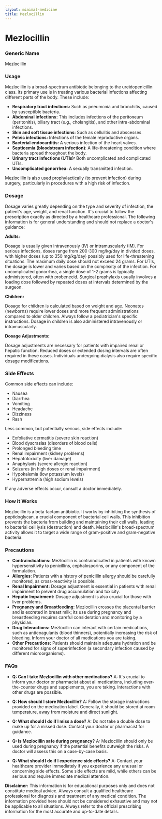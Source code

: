 ```yaml
---
layout: minimal-medicine
title: Mezlocillin
---
```


# Mezlocillin
### Generic Name
Mezlocillin

### Usage

Mezlocillin is a broad-spectrum antibiotic belonging to the ureidopenicillin class.  Its primary use is in treating various bacterial infections affecting different parts of the body.  These include:

* **Respiratory tract infections:**  Such as pneumonia and bronchitis, caused by susceptible bacteria.
* **Abdominal infections:** This includes infections of the peritoneum (peritonitis), biliary tract (e.g., cholangitis), and other intra-abdominal infections.
* **Skin and soft tissue infections:**  Such as cellulitis and abscesses.
* **Pelvic infections:** Infections of the female reproductive organs.
* **Bacterial endocarditis:** A serious infection of the heart valves.
* **Septicemia (bloodstream infection):** A life-threatening condition where bacteria spread throughout the body.
* **Urinary tract infections (UTIs):**  Both uncomplicated and complicated UTIs.
* **Uncomplicated gonorrhea:** A sexually transmitted infection.

Mezlocillin is also used prophylactically (to prevent infection) during surgery, particularly in procedures with a high risk of infection.

### Dosage

Dosage varies greatly depending on the type and severity of infection, the patient's age, weight, and renal function.  It's crucial to follow the prescription exactly as directed by a healthcare professional.  The following information is for general understanding and should not replace a doctor's guidance:

**Adults:**

Dosage is usually given intravenously (IV) or intramuscularly (IM).  For serious infections, doses range from 200-300 mg/kg/day in divided doses, with higher doses (up to 350 mg/kg/day) possibly used for life-threatening situations.  The maximum daily dose should not exceed 24 grams. For UTIs, the dosage is lower and varies based on the complexity of the infection.  For uncomplicated gonorrhea, a single dose of 1-2 grams is typically administered, often with probenecid.  Surgical prophylaxis usually involves a loading dose followed by repeated doses at intervals determined by the surgeon.

**Children:**

Dosage for children is calculated based on weight and age.  Neonates (newborns) require lower doses and more frequent administrations compared to older children.  Always follow a pediatrician's specific instructions.  Dosage in children is also administered intravenously or intramuscularly.


**Dosage Adjustments:**

Dosage adjustments are necessary for patients with impaired renal or hepatic function.  Reduced doses or extended dosing intervals are often required in these cases.  Individuals undergoing dialysis also require specific dosage modifications.

### Side Effects

Common side effects can include:

* Nausea
* Diarrhea
* Vomiting
* Headache
* Dizziness
* Rash

Less common, but potentially serious, side effects include:

* Exfoliative dermatitis (severe skin reaction)
* Blood dyscrasias (disorders of blood cells)
* Prolonged bleeding time
* Renal impairment (kidney problems)
* Hepatotoxicity (liver damage)
* Anaphylaxis (severe allergic reaction)
* Seizures (in high doses or renal impairment)
* Hypokalemia (low potassium levels)
* Hypernatremia (high sodium levels)

If any adverse effects occur, consult a doctor immediately.

### How it Works

Mezlocillin is a beta-lactam antibiotic. It works by inhibiting the synthesis of peptidoglycan, a crucial component of bacterial cell walls. This inhibition prevents the bacteria from building and maintaining their cell walls, leading to bacterial cell lysis (destruction) and death.  Mezlocillin's broad-spectrum activity allows it to target a wide range of gram-positive and gram-negative bacteria.


### Precautions

* **Contraindications:** Mezlocillin is contraindicated in patients with known hypersensitivity to penicillins, cephalosporins, or any component of the formulation.
* **Allergies:** Patients with a history of penicillin allergy should be carefully monitored, as cross-reactivity is possible.
* **Renal Impairment:** Dosage adjustment is essential in patients with renal impairment to prevent drug accumulation and toxicity.
* **Hepatic Impairment:** Dosage adjustment is also crucial for those with liver problems.
* **Pregnancy and Breastfeeding:**  Mezlocillin crosses the placental barrier and is excreted in breast milk; its use during pregnancy and breastfeeding requires careful consideration and monitoring by a physician.
* **Drug Interactions:**  Mezlocillin can interact with certain medications, such as anticoagulants (blood thinners), potentially increasing the risk of bleeding. Inform your doctor of all medications you are taking.
* **Other Precautions:**  Patients should maintain adequate hydration and be monitored for signs of superinfection (a secondary infection caused by different microorganisms).


### FAQs

* **Q: Can I take Mezlocillin with other medications?**  A: It's crucial to inform your doctor or pharmacist about all medications, including over-the-counter drugs and supplements, you are taking.  Interactions with other drugs are possible.

* **Q: How should I store Mezlocillin?** A:  Follow the storage instructions provided on the medication label.  Generally, it should be stored at room temperature, away from moisture and direct sunlight.

* **Q:  What should I do if I miss a dose?** A:  Do not take a double dose to make up for a missed dose. Contact your doctor or pharmacist for guidance.

* **Q: Is Mezlocillin safe during pregnancy?** A:  Mezlocillin should only be used during pregnancy if the potential benefits outweigh the risks.  A doctor will assess this on a case-by-case basis.

* **Q:  What should I do if I experience side effects?** A:  Contact your healthcare provider immediately if you experience any unusual or concerning side effects.  Some side effects are mild, while others can be serious and require immediate medical attention.


**Disclaimer:** This information is for educational purposes only and does not constitute medical advice. Always consult a qualified healthcare professional for diagnosis and treatment of any medical condition.  The information provided here should not be considered exhaustive and may not be applicable to all situations.  Always refer to the official prescribing information for the most accurate and up-to-date details.
